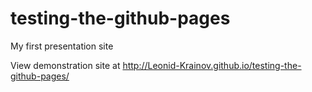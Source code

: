 # testing-the-github-pages

My first presentation site

View demonstration site at http://Leonid-Krainov.github.io/testing-the-github-pages/
